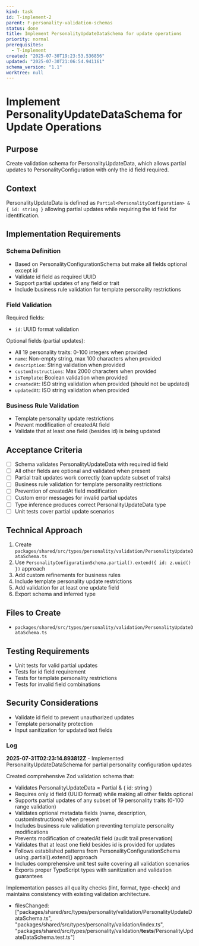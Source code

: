 ```yaml
---
kind: task
id: T-implement-2
parent: F-personality-validation-schemas
status: done
title: Implement PersonalityUpdateDataSchema for update operations
priority: normal
prerequisites:
  - T-implement
created: "2025-07-30T19:23:53.536856"
updated: "2025-07-30T21:06:54.941161"
schema_version: "1.1"
worktree: null
---
```


# Implement PersonalityUpdateDataSchema for Update Operations

## Purpose

Create validation schema for PersonalityUpdateData, which allows partial updates to PersonalityConfiguration with only the id field required.

## Context

PersonalityUpdateData is defined as `Partial<PersonalityConfiguration> & { id: string }` allowing partial updates while requiring the id field for identification.

## Implementation Requirements

### Schema Definition

- Based on PersonalityConfigurationSchema but make all fields optional except id
- Validate id field as required UUID
- Support partial updates of any field or trait
- Include business rule validation for template personality restrictions

### Field Validation

Required fields:

- `id`: UUID format validation

Optional fields (partial updates):

- All 19 personality traits: 0-100 integers when provided
- `name`: Non-empty string, max 100 characters when provided
- `description`: String validation when provided
- `customInstructions`: Max 2000 characters when provided
- `isTemplate`: Boolean validation when provided
- `createdAt`: ISO string validation when provided (should not be updated)
- `updatedAt`: ISO string validation when provided

### Business Rule Validation

- Template personality update restrictions
- Prevent modification of createdAt field
- Validate that at least one field (besides id) is being updated

## Acceptance Criteria

- [ ] Schema validates PersonalityUpdateData with required id field
- [ ] All other fields are optional and validated when present
- [ ] Partial trait updates work correctly (can update subset of traits)
- [ ] Business rule validation for template personality restrictions
- [ ] Prevention of createdAt field modification
- [ ] Custom error messages for invalid partial updates
- [ ] Type inference produces correct PersonalityUpdateData type
- [ ] Unit tests cover partial update scenarios

## Technical Approach

1. Create `packages/shared/src/types/personality/validation/PersonalityUpdateDataSchema.ts`
2. Use `PersonalityConfigurationSchema.partial().extend({ id: z.uuid() })` approach
3. Add custom refinements for business rules
4. Include template personality update restrictions
5. Add validation for at least one update field
6. Export schema and inferred type

## Files to Create

- `packages/shared/src/types/personality/validation/PersonalityUpdateDataSchema.ts`

## Testing Requirements

- Unit tests for valid partial updates
- Tests for id field requirement
- Tests for template personality restrictions
- Tests for invalid field combinations

## Security Considerations

- Validate id field to prevent unauthorized updates
- Template personality protection
- Input sanitization for updated text fields

### Log

**2025-07-31T02:23:14.893812Z** - Implemented PersonalityUpdateDataSchema for partial personality configuration updates

Created comprehensive Zod validation schema that:

- Validates PersonalityUpdateData = Partial<PersonalityConfiguration> & { id: string }
- Requires only id field (UUID format) while making all other fields optional
- Supports partial updates of any subset of 19 personality traits (0-100 range validation)
- Validates optional metadata fields (name, description, customInstructions) when present
- Includes business rule validation preventing template personality modifications
- Prevents modification of createdAt field (audit trail preservation)
- Validates that at least one field besides id is provided for updates
- Follows established patterns from PersonalityConfigurationSchema using .partial().extend() approach
- Includes comprehensive unit test suite covering all validation scenarios
- Exports proper TypeScript types with sanitization and validation guarantees

Implementation passes all quality checks (lint, format, type-check) and maintains consistency with existing validation architecture.

- filesChanged: ["packages/shared/src/types/personality/validation/PersonalityUpdateDataSchema.ts", "packages/shared/src/types/personality/validation/index.ts", "packages/shared/src/types/personality/validation/__tests__/PersonalityUpdateDataSchema.test.ts"]
